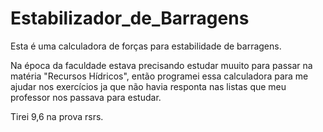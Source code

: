# Estabilizador_de_Barragens
Esta é uma calculadora de forças para estabilidade de barragens.

Na época da faculdade estava precisando estudar muuito para passar na matéria "Recursos Hídricos", então programei essa calculadora para me ajudar nos exercícios ja que não havia responta nas listas que meu professor nos passava para estudar.

Tirei 9,6 na prova rsrs.
